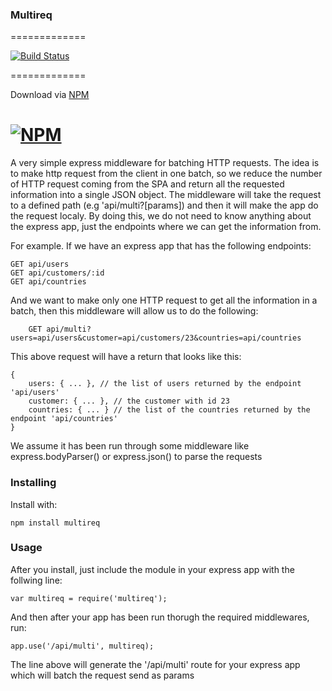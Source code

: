### Multireq
=============

[![Build Status](https://travis-ci.org/isenbeqiri/multireq.svg?branch=master)](https://travis-ci.org/isenbeqiri/multireq)

=============

Download via [NPM](http://npmjs.org)

[![NPM](https://nodei.co/npm/multireq.png)](https://nodei.co/npm/multireq/)
=============

A very simple express middleware for batching HTTP requests. The idea is to make http request from the client in one batch, so we reduce the number of HTTP request coming from the SPA and return all the requested information into a single JSON object. The middleware will take the request to a defined path (e.g 'api/multi?[params]) and then it will make the app do the request localy. By doing this, we do not need to know anything about the express app, just the endpoints where we can get the information from. 

For example. If we have an express app that has the following endpoints:

    GET api/users
    GET api/customers/:id
    GET api/countries

And we want to make only one HTTP request to get all the information in a batch, then this middleware will allow us to do the following:

		GET api/multi?users=api/users&customer=api/customers/23&countries=api/countries

This above request will have a return that looks like this:

    {
    	users: { ... }, // the list of users returned by the endpoint 'api/users'
    	customer: { ... }, // the customer with id 23
    	countries: { ... } // the list of the countries returned by the endpoint 'api/countries'
    }

We assume it has been run through some middleware like express.bodyParser() or express.json() to parse the requests

### Installing

Install with:

    npm install multireq

### Usage

After you install, just include the module in your express app with the follwing line:

    var multireq = require('multireq');

And then after your app has been run thorugh the required middlewares, run:

    app.use('/api/multi', multireq);

The line above will generate the '/api/multi' route for your express app which will batch the request send as params



